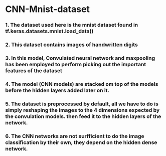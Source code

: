# CNN-Mnist-dataset

### 1. The dataset used here is the mnist dataset found in tf.keras.datasets.mnist.load_data()
###  2. This dataset contains images of handwritten digits 
###  3. In this model, Convulated neural network and maxpooling has been employed to perform picking out the important features of the dataset
###  4. The model (CNN models) are stacked om top of the models before the hidden layers added later on it.
###  5. The dataset is preprocessed by default, all we have to do is simply reshaping the images to the 4 dimensions expected by the convulation models. then feed it to the hidden layers of the network.
###  6. The CNN networks are not surfficient to do the image classification by their own, they depend on the hidden dense network. 
